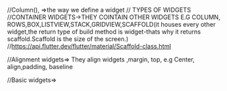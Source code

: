 //Column(), =>the way we define a widget
// TYPES OF WIDGETS
//CONTAINER WIDGETS->THEY COINTAIN OTHER WIDGETS E.G COLUMN, ROWS,BOX,LISTVIEW,STACK,GRIDVIEW,SCAFFOLD(it houses every other widget,the return type of build method is widget-thats why it returns scaffold.Scaffold is the size of the screen.)
//https://api.flutter.dev/flutter/material/Scaffold-class.html

//Alignment widgets=> They align widgets ,margin, top, e.g Center, align,padding, baseline

//Basic widgets=>